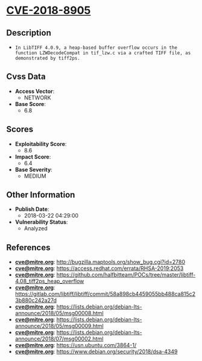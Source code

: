 
# [CVE-2018-8905](http://bugzilla.maptools.org/show_bug.cgi?id=2780)

## Description

- `In LibTIFF 4.0.9, a heap-based buffer overflow occurs in the function LZWDecodeCompat in tif_lzw.c via a crafted TIFF file, as demonstrated by tiff2ps.`

## Cvss Data

- **Access Vector**:
  - NETWORK
- **Base Score**:
  - 6.8

## Scores

- **Exploitability Score**:
  - 8.6
- **Impact Score**:
  - 6.4
- **Base Severity**:
  - MEDIUM

## Other Information

- **Publish Date**:
  - 2018-03-22 04:29:00
- **Vulnerability Status**:
  - Analyzed

## References

- **cve@mitre.org**: http://bugzilla.maptools.org/show_bug.cgi?id=2780
- **cve@mitre.org**: https://access.redhat.com/errata/RHSA-2019:2053
- **cve@mitre.org**: https://github.com/halfbitteam/POCs/tree/master/libtiff-4.08_tiff2ps_heap_overflow
- **cve@mitre.org**: https://gitlab.com/libtiff/libtiff/commit/58a898cb4459055bb488ca815c23b880c242a27d
- **cve@mitre.org**: https://lists.debian.org/debian-lts-announce/2018/05/msg00008.html
- **cve@mitre.org**: https://lists.debian.org/debian-lts-announce/2018/05/msg00009.html
- **cve@mitre.org**: https://lists.debian.org/debian-lts-announce/2018/07/msg00002.html
- **cve@mitre.org**: https://usn.ubuntu.com/3864-1/
- **cve@mitre.org**: https://www.debian.org/security/2018/dsa-4349
